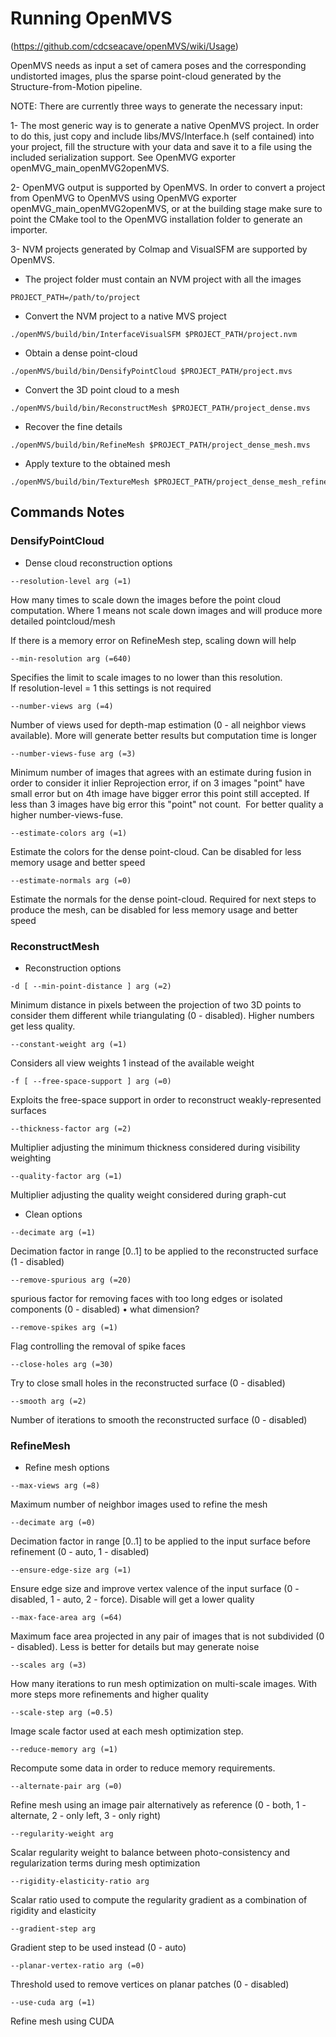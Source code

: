 # Running OpenMVS 
(https://github.com/cdcseacave/openMVS/wiki/Usage)


OpenMVS needs as input a set of camera poses and the corresponding undistorted 
images, plus the sparse point-cloud generated by the Structure-from-Motion 
pipeline. 

NOTE: There are currently three ways to generate the necessary input:

1- The most generic way is to generate a native OpenMVS project. In order to do 
this, just copy and include libs/MVS/Interface.h (self contained) into your 
project, fill the structure with your data and save it to a file using the 
included serialization support. See OpenMVG exporter openMVG_main_openMVG2openMVS.

2- OpenMVG output is supported by OpenMVS. In order to convert a project from 
OpenMVG to OpenMVS using OpenMVG exporter openMVG_main_openMVG2openMVS, 
or at the building stage make sure to point the CMake tool to the OpenMVG 
installation folder to generate an importer.

3- NVM projects generated by Colmap and VisualSFM are supported by OpenMVS.


* The project folder must contain an NVM project with all the images
```
PROJECT_PATH=/path/to/project
```

* Convert the NVM project to a native MVS project
```
./openMVS/build/bin/InterfaceVisualSFM $PROJECT_PATH/project.nvm
```

* Obtain a dense point-cloud
```
./openMVS/build/bin/DensifyPointCloud $PROJECT_PATH/project.mvs
```

* Convert the 3D point cloud to a mesh
```
./openMVS/build/bin/ReconstructMesh $PROJECT_PATH/project_dense.mvs
```

* Recover the fine details
```
./openMVS/build/bin/RefineMesh $PROJECT_PATH/project_dense_mesh.mvs
```

* Apply texture to the obtained mesh
```
./openMVS/build/bin/TextureMesh $PROJECT_PATH/project_dense_mesh_refine.mvs
```

## Commands Notes

### DensifyPointCloud 
* Dense cloud reconstruction options
```
--resolution-level arg (=1)      
```
How many times to scale down the images before the point cloud computation. Where 1 means not scale down images and will produce more detailed pointcloud/mesh
 
If there is a memory error on RefineMesh step, scaling down will help

```
--min-resolution arg (=640)    
```
Specifies the limit to scale images to no lower than this resolution. If resolution-level = 1 this settings is not required

```
--number-views arg (=4)        
```
Number of views used for depth-map estimation (0 - all neighbor views available). More will generate better results but computation time is longer

```
--number-views-fuse arg (=3) 
```
Minimum number of images that agrees with an estimate during fusion in order to consider it inlier
Reprojection error, if on 3 images "point" have small error but on 4th image have bigger error this point still accepted.
If less than 3 images have big error this "point" not count.  For better quality a higher number-views-fuse.

```
--estimate-colors arg (=1) 
```
Estimate the colors for the dense point-cloud. Can be disabled for less memory usage and better speed
```
--estimate-normals arg (=0)
```
Estimate the normals for the dense point-cloud.
Required for next steps to produce the mesh, can be disabled for less memory usage and better speed


### ReconstructMesh 
* Reconstruction options
```
-d [ --min-point-distance ] arg (=2) 
```
Minimum distance in pixels between the projection of two 3D points to consider them different while triangulating (0 - disabled). Higher numbers get less quality.
```
--constant-weight arg (=1)     
```
Considers all view weights 1 instead of the available weight

```
-f [ --free-space-support ] arg (=0)
```
Exploits the free-space support in order to reconstruct weakly-represented surfaces

```
--thickness-factor arg (=2)
```
Multiplier adjusting the minimum thickness considered during visibility weighting

```
--quality-factor arg (=1)  
```
Multiplier adjusting the quality weight considered during graph-cut

* Clean options
```
--decimate arg (=1) 
```
Decimation factor in range [0..1] to be applied to the reconstructed surface (1 - disabled)

```
--remove-spurious arg (=20)  
```
spurious factor for removing faces with too long edges or isolated components (0 - disabled)
• what dimension?
```
--remove-spikes arg (=1) 
```
Flag controlling the removal of spike faces

```
--close-holes arg (=30) 
```
Try to close small holes in the reconstructed surface (0 - disabled)

```
--smooth arg (=2)  
```
Number of iterations to smooth the reconstructed surface (0 - disabled)

### RefineMesh
* Refine mesh options
```
--max-views arg (=8)   
```
Maximum number of neighbor images used to refine the mesh
```
--decimate arg (=0)   
```
Decimation factor in range [0..1] to be applied to the input surface before refinement (0 - auto, 1 - disabled)

```
--ensure-edge-size arg (=1)  
```
Ensure edge size and improve vertex valence of the input surface (0 - disabled, 1 - auto, 2 - force). Disable will get a lower quality
```
--max-face-area arg (=64) 
```
Maximum face area projected in any pair of images that is not subdivided (0 - disabled). Less is better for details but may generate noise
```
--scales arg (=3) 
```
How many iterations to run mesh optimization on multi-scale images. With more steps more refinements and higher quality
```
--scale-step arg (=0.5)  
```
Image scale factor used at each mesh optimization step.
```
--reduce-memory arg (=1)   
```
Recompute some data in order to reduce memory requirements.
```
--alternate-pair arg (=0) 
```
Refine mesh using an image pair alternatively as reference (0 - both, 1 - alternate, 2 - only left, 3 - only right)

```
--regularity-weight arg   
```
Scalar regularity weight to balance between photo-consistency and regularization terms during mesh optimization

```
--rigidity-elasticity-ratio arg 
```
Scalar ratio used to compute the regularity gradient as a combination of rigidity and elasticity
```
--gradient-step arg
```
Gradient step to be used instead (0 - auto)
```
--planar-vertex-ratio arg (=0)  
```
Threshold used to remove vertices on planar patches (0 - disabled)
```
--use-cuda arg (=1)  
```
Refine mesh using CUDA
